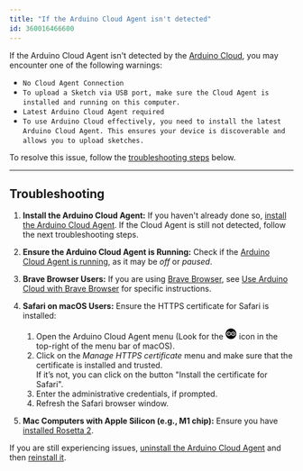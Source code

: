 ```yaml
---
title: "If the Arduino Cloud Agent isn't detected"
id: 360016466600
---
```


If the Arduino Cloud Agent isn't detected by the [Arduino Cloud](https://cloud.arduino.cc/), you may encounter one of the following warnings:

* `No Cloud Agent Connection`
* `To upload a Sketch via USB port, make sure the Cloud Agent is installed and running on this computer.`
* `Latest Arduino Cloud Agent required`
* `To use Arduino Cloud effectively, you need to install the latest Arduino Cloud Agent. This ensures your device is discoverable and allows you to upload sketches.`

To resolve this issue, follow the [troubleshooting steps](#troubleshooting) below.

---

<a id="troubleshooting"></a>

## Troubleshooting

1. **Install the Arduino Cloud Agent:**  If you haven't already done so, [install the Arduino Cloud Agent](https://create.arduino.cc/getting-started/plugin/welcome). If the Cloud Agent is still not detected, follow the next troubleshooting steps.

2. **Ensure the Arduino Cloud Agent is Running:** Check if the [Arduino Cloud Agent is running](https://support.arduino.cc/hc/en-us/articles/4980687506844), as it may be *off* or *paused*.

3. **Brave Browser Users:** If you are using [Brave Browser](https://brave.com/), see [Use Arduino Cloud with Brave Browser](https://support.arduino.cc/hc/en-us/articles/10482021304988-Use-Arduino-Cloud-with-Brave-Browser) for specific instructions.

4. **Safari on macOS Users:** Ensure the HTTPS certificate for Safari is installed:
    1. Open the Arduino Cloud Agent menu (Look for the ![Arduino Cloud Agent icon](img/cloud-agent-logo-mac.png) icon in the top-right of the menu bar of macOS).
    2. Click on the *Manage HTTPS certificate* menu and make sure that the certificate is installed and trusted.  
       If it’s not, you can click on the button "Install the certificate for Safari".
    3. Enter the administrative credentials, if prompted.
    4. Refresh the Safari browser window.

5. **Mac Computers with Apple Silicon (e.g., M1 chip):** Ensure you have [installed Rosetta 2](https://support.apple.com/en-us/HT211861).

If you are still experiencing issues, [uninstall the Arduino Cloud Agent](https://support.arduino.cc/hc/en-us/articles/360014869840) and then [reinstall it](https://create.arduino.cc/getting-started/plugin/welcome).
